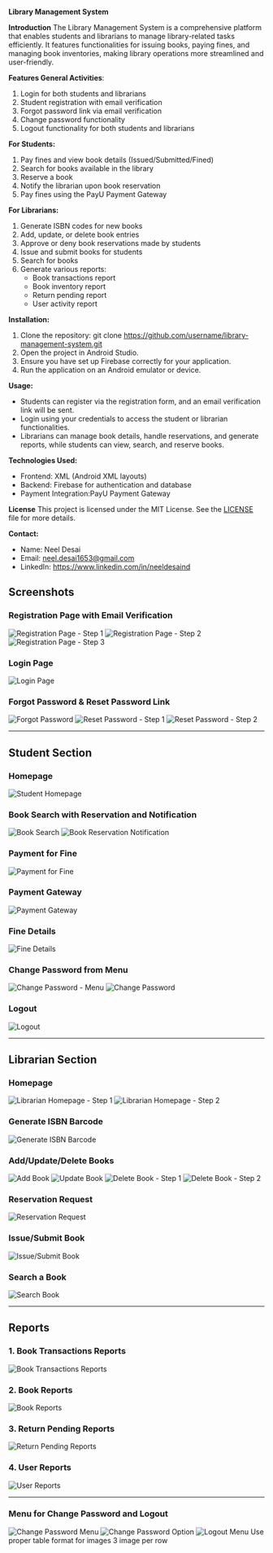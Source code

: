 **Library Management System**

**Introduction**
The Library Management System is a comprehensive platform that enables students and librarians to manage library-related tasks efficiently. It features functionalities for issuing books, paying fines, and managing book inventories, making library operations more streamlined and user-friendly.

**Features
General Activities**:
1. Login for both students and librarians
2. Student registration with email verification
3. Forgot password link via email verification
4. Change password functionality
5. Logout functionality for both students and librarians

**For Students:**
1. Pay fines and view book details (Issued/Submitted/Fined)
2. Search for books available in the library
3. Reserve a book
4. Notify the librarian upon book reservation
5. Pay fines using the PayU Payment Gateway

**For Librarians:**
1. Generate ISBN codes for new books
2. Add, update, or delete book entries
3. Approve or deny book reservations made by students
4. Issue and submit books for students
5. Search for books
6. Generate various reports:
   - Book transactions report
   - Book inventory report
   - Return pending report
   - User activity report

**Installation:**
1. Clone the repository:
   git clone https://github.com/username/library-management-system.git
2. Open the project in Android Studio.
3. Ensure you have set up Firebase correctly for your application.
4. Run the application on an Android emulator or device.

**Usage:**
- Students can register via the registration form, and an email verification link will be sent.
- Login using your credentials to access the student or librarian functionalities.
- Librarians can manage book details, handle reservations, and generate reports, while students can view, search, and reserve books.

**Technologies Used:**
- Frontend: XML (Android XML layouts)
- Backend: Firebase for authentication and database
- Payment Integration:PayU Payment Gateway

**License**
This project is licensed under the MIT License. See the [LICENSE](https://github.com/neeldesaind/Library-Management-Application/blob/master/LICENSE) file for more details.


**Contact:**
- Name: Neel Desai
- Email: neel.desai1653@gmail.com
- LinkedIn: https://www.linkedin.com/in/neeldesaind


## **Screenshots**

### **Registration Page with Email Verification**
![Registration Page - Step 1](https://github.com/user-attachments/assets/5dc9cf18-a0a4-478b-9c8b-095ef04d8b6b)
![Registration Page - Step 2](https://github.com/user-attachments/assets/d66467b0-e538-4507-9e33-2daf92792482)
![Registration Page - Step 3](https://github.com/user-attachments/assets/bcea9a4a-fb15-4a60-aa37-274e2ccb8b3c)

### **Login Page**
![Login Page](https://github.com/user-attachments/assets/f97dac80-ef5d-4a28-9e7d-237f0262a4ad)

### **Forgot Password & Reset Password Link**
![Forgot Password](https://github.com/user-attachments/assets/d6733ef9-64fc-4014-9238-2f9dda6773b9)
![Reset Password - Step 1](https://github.com/user-attachments/assets/86e2db30-f15d-4c7b-9976-d8bdf6d77cdd)
![Reset Password - Step 2](https://github.com/user-attachments/assets/752921d0-b4ef-4765-88a8-3b5003f7d8fd)

---

## **Student Section**

### **Homepage**
![Student Homepage](https://github.com/user-attachments/assets/80eb5b08-39e7-4aab-82f9-065253c4d7b1)

### **Book Search with Reservation and Notification**
![Book Search](https://github.com/user-attachments/assets/be90dc70-f164-46da-b45d-691890ac6b0f)
![Book Reservation Notification](https://github.com/user-attachments/assets/1d815edc-e38a-4053-ab93-e9f68e35612f)

### **Payment for Fine**
![Payment for Fine](https://github.com/user-attachments/assets/3b41b356-37a9-4ac3-8fa5-8d75a7c8cd10)

### **Payment Gateway**
![Payment Gateway](https://github.com/user-attachments/assets/aa7dfb67-70da-4e15-9d10-eda5f0f43b8a)

### **Fine Details**
![Fine Details](https://github.com/user-attachments/assets/8db6eadb-aa45-4cc5-80c4-cbe9d7c20919)

### **Change Password from Menu**
![Change Password - Menu](https://github.com/user-attachments/assets/d486f773-744f-4d2b-8d09-b7c2f03d14c8)
![Change Password](https://github.com/user-attachments/assets/b2c6bcf3-da6b-448b-8243-62be453765b1)

### **Logout**
![Logout](https://github.com/user-attachments/assets/97ca50fa-4885-4699-85d9-3100897ad81f)

---

## **Librarian Section**

### **Homepage**
![Librarian Homepage - Step 1](https://github.com/user-attachments/assets/8e50f66a-e7e6-4167-8603-50d21605517e)
![Librarian Homepage - Step 2](https://github.com/user-attachments/assets/40e8b354-ed7e-4a10-b508-25273ffd5f58)

### **Generate ISBN Barcode**
![Generate ISBN Barcode](https://github.com/user-attachments/assets/0c2fe9e8-ef53-4278-b38d-a68d5e016471)

### **Add/Update/Delete Books**
![Add Book](https://github.com/user-attachments/assets/8350663e-0502-47b1-b698-9b0d6af2cd12)
![Update Book](https://github.com/user-attachments/assets/fd4d1de9-5238-4385-97eb-3959cea45b52)
![Delete Book - Step 1](https://github.com/user-attachments/assets/72bed1a0-1ae8-4d41-b233-d3a04590739f)
![Delete Book - Step 2](https://github.com/user-attachments/assets/693bacb0-c0fc-434b-ad0e-d5414295529f)

### **Reservation Request**
![Reservation Request](https://github.com/user-attachments/assets/f4c7df65-5b32-45ed-a87e-98b28f3650b7)

### **Issue/Submit Book**
![Issue/Submit Book](https://github.com/user-attachments/assets/32b8fc94-4a06-434e-8041-fc88170a437b)

### **Search a Book**
![Search Book](https://github.com/user-attachments/assets/e10d197a-e415-4f85-9260-fdacc7ec8247)

---

## **Reports**

### **1. Book Transactions Reports**
![Book Transactions Reports](https://github.com/user-attachments/assets/440be72d-a8b7-4dd8-ac9c-697ef8ecefef)

### **2. Book Reports**
![Book Reports](https://github.com/user-attachments/assets/44216c79-8925-4a41-96a9-7de7c7d9521c)

### **3. Return Pending Reports**
![Return Pending Reports](https://github.com/user-attachments/assets/1de162e8-9876-4a9b-b24e-21ccb610f48c)

### **4. User Reports**
![User Reports](https://github.com/user-attachments/assets/1a9d9e16-8592-49ee-a5c4-2a60cfabee33)

---

### **Menu for Change Password and Logout**
![Change Password Menu](https://github.com/user-attachments/assets/55f2f4b9-9da7-4faa-821a-5f5d75207035)
![Change Password Option](https://github.com/user-attachments/assets/89ea9bf3-bcff-4aeb-bfc2-9ddb50953c7d)
![Logout Menu](https://github.com/user-attachments/assets/9426b06f-4f20-4fad-9477-0b84c922eb5e)
Use proper table format for images 3 image per row
